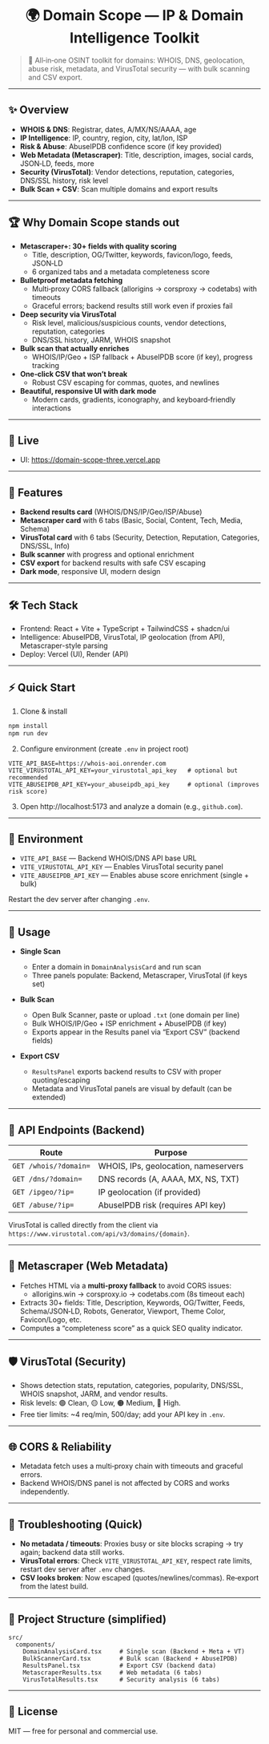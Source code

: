 #
<div align="center">

# 🌍 Domain Scope — IP & Domain Intelligence Toolkit


</div>

> 🧠 All‑in‑one OSINT toolkit for domains: WHOIS, DNS, geolocation, abuse risk, metadata, and VirusTotal security — with bulk scanning and CSV export.

---

## ✨ Overview

- **WHOIS & DNS**: Registrar, dates, A/MX/NS/AAAA, age
- **IP Intelligence**: IP, country, region, city, lat/lon, ISP
- **Risk & Abuse**: AbuseIPDB confidence score (if key provided)
- **Web Metadata (Metascraper)**: Title, description, images, social cards, JSON‑LD, feeds, more
- **Security (VirusTotal)**: Vendor detections, reputation, categories, DNS/SSL history, risk level
- **Bulk Scan + CSV**: Scan multiple domains and export results

---

## 🏆 Why Domain Scope stands out

- **Metascraper+: 30+ fields with quality scoring**
  - Title, description, OG/Twitter, keywords, favicon/logo, feeds, JSON‑LD
  - 6 organized tabs and a metadata completeness score
- **Bulletproof metadata fetching**
  - Multi‑proxy CORS fallback (allorigins → corsproxy → codetabs) with timeouts
  - Graceful errors; backend results still work even if proxies fail
- **Deep security via VirusTotal**
  - Risk level, malicious/suspicious counts, vendor detections, reputation, categories
  - DNS/SSL history, JARM, WHOIS snapshot
- **Bulk scan that actually enriches**
  - WHOIS/IP/Geo + ISP fallback + AbuseIPDB score (if key), progress tracking
- **One‑click CSV that won’t break**
  - Robust CSV escaping for commas, quotes, and newlines
- **Beautiful, responsive UI with dark mode**
  - Modern cards, gradients, iconography, and keyboard‑friendly interactions

---

## 🚀 Live

- UI: https://domain-scope-three.vercel.app

---

## 🧩 Features

- **Backend results card** (WHOIS/DNS/IP/Geo/ISP/Abuse)
- **Metascraper card** with 6 tabs (Basic, Social, Content, Tech, Media, Schema)
- **VirusTotal card** with 6 tabs (Security, Detection, Reputation, Categories, DNS/SSL, Info)
- **Bulk scanner** with progress and optional enrichment
- **CSV export** for backend results with safe CSV escaping
- **Dark mode**, responsive UI, modern design

---

## 🛠 Tech Stack

- Frontend: React + Vite + TypeScript + TailwindCSS + shadcn/ui
- Intelligence: AbuseIPDB, VirusTotal, IP geolocation (from API), Metascraper-style parsing
- Deploy: Vercel (UI), Render (API)

---

## ⚡ Quick Start

1) Clone & install
```bash
npm install
npm run dev
```

2) Configure environment (create `.env` in project root)
```env
VITE_API_BASE=https://whois-aoi.onrender.com
VITE_VIRUSTOTAL_API_KEY=your_virustotal_api_key   # optional but recommended
VITE_ABUSEIPDB_API_KEY=your_abuseipdb_api_key     # optional (improves risk score)
```

3) Open http://localhost:5173 and analyze a domain (e.g., `github.com`).

---

## 🔑 Environment

- `VITE_API_BASE` — Backend WHOIS/DNS API base URL
- `VITE_VIRUSTOTAL_API_KEY` — Enables VirusTotal security panel
- `VITE_ABUSEIPDB_API_KEY` — Enables abuse score enrichment (single + bulk)

Restart the dev server after changing `.env`.

---

## 🧭 Usage

- **Single Scan**
  - Enter a domain in `DomainAnalysisCard` and run scan
  - Three panels populate: Backend, Metascraper, VirusTotal (if keys set)

- **Bulk Scan**
  - Open Bulk Scanner, paste or upload `.txt` (one domain per line)
  - Bulk WHOIS/IP/Geo + ISP enrichment + AbuseIPDB (if key)
  - Exports appear in the Results panel via “Export CSV” (backend fields)

- **Export CSV**
  - `ResultsPanel` exports backend results to CSV with proper quoting/escaping
  - Metadata and VirusTotal panels are visual by default (can be extended)

---

## 📡 API Endpoints (Backend)

| Route               | Purpose                            |
|---------------------|------------------------------------|
| `GET /whois/?domain=` | WHOIS, IPs, geolocation, nameservers |
| `GET /dns/?domain=`   | DNS records (A, AAAA, MX, NS, TXT)    |
| `GET /ipgeo/?ip=`     | IP geolocation (if provided)          |
| `GET /abuse/?ip=`     | AbuseIPDB risk (requires API key)     |

VirusTotal is called directly from the client via `https://www.virustotal.com/api/v3/domains/{domain}`.

---

## 🧪 Metascraper (Web Metadata)

- Fetches HTML via a **multi‑proxy fallback** to avoid CORS issues:
  - allorigins.win → corsproxy.io → codetabs.com (8s timeout each)
- Extracts 30+ fields: Title, Description, Keywords, OG/Twitter, Feeds, Schema/JSON‑LD, Robots, Generator, Viewport, Theme Color, Favicon/Logo, etc.
- Computes a “completeness score” as a quick SEO quality indicator.

---

## 🛡️ VirusTotal (Security)

- Shows detection stats, reputation, categories, popularity, DNS/SSL, WHOIS snapshot, JARM, and vendor results.
- Risk levels: 🟢 Clean, 🟡 Low, 🟠 Medium, 🔴 High.
- Free tier limits: ~4 req/min, 500/day; add your API key in `.env`.

---

## 🌐 CORS & Reliability

- Metadata fetch uses a multi‑proxy chain with timeouts and graceful errors.
- Backend WHOIS/DNS panel is not affected by CORS and works independently.

---

## 🧯 Troubleshooting (Quick)

- **No metadata / timeouts**: Proxies busy or site blocks scraping → try again; backend data still works.
- **VirusTotal errors**: Check `VITE_VIRUSTOTAL_API_KEY`, respect rate limits, restart dev server after `.env` changes.
- **CSV looks broken**: Now escaped (quotes/newlines/commas). Re‑export from the latest build.

---

## 📁 Project Structure (simplified)

```
src/
  components/
    DomainAnalysisCard.tsx     # Single scan (Backend + Meta + VT)
    BulkScannerCard.tsx        # Bulk scan (Backend + AbuseIPDB)
    ResultsPanel.tsx           # Export CSV (backend data)
    MetascraperResults.tsx     # Web metadata (6 tabs)
    VirusTotalResults.tsx      # Security analysis (6 tabs)
```

---

## 📜 License

MIT — free for personal and commercial use.


